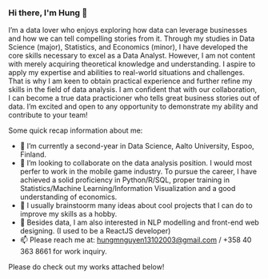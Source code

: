 ### Hi there, I'm Hung 👋
I’m a data lover who enjoys exploring how data can leverage businesses and how we can tell compelling stories from it. Through my studies in Data Science (major), Statistics, and Economics (minor), I have developed the core skills necessary to excel as a Data Analyst. However, I am not content with merely acquiring theoretical knowledge and understanding. I aspire to apply my expertise and abilities to real-world situations and challenges. That is why I am keen to obtain practical experience and further refine my skills in the field of data analysis. I am confident that with our collaboration, I can become a true data practicioner who tells great business stories out of data. I’m excited and open to any opportunity to demonstrate my ability and contribute to your team!

Some quick recap information about me:

- 🔭 I’m currently a second-year in Data Science, Aalto University, Espoo, Finland. 
- 👯 I’m looking to collaborate on the data analysis position. I would most perfer to work in the mobile game industry. To pursue the career, I have achieved a solid proficiency in Python/R/SQL, proper training in Statistics/Machine Learning/Information Visualization and a good understanding of economics. 
- 🌱 I usually brainstoorm many ideas about cool projects that I can do to improve my skills as a hobby. 
- 💬 Besides data, I am also interested in NLP modelling and front-end web designing. (I used to be a ReactJS developer)
- 📫 Please reach me at: hungmnguyen13102003@gmail.com / +358 40 363 8661 for work inquiry. 

Please do check out my works attached below! 

